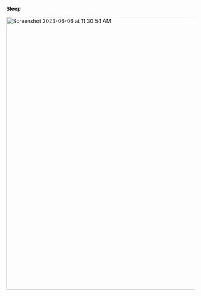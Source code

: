 **Sleep**


<img width="727" alt="Screenshot 2023-06-06 at 11 30 54 AM" src="https://github.com/moni97/jsProblems/assets/25766765/fd59ac89-54c7-4be2-a97b-4221e4fba49a">


